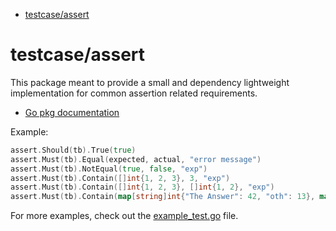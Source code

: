 <!-- START doctoc generated TOC please keep comment here to allow auto update -->
<!-- DON'T EDIT THIS SECTION, INSTEAD RE-RUN doctoc TO UPDATE -->

- [testcase/assert](#testcaseassert)

<!-- END doctoc generated TOC please keep comment here to allow auto update -->

# testcase/assert

This package meant to provide a small and dependency lightweight implementation for common assertion related
requirements.

- [Go pkg documentation](https://pkg.go.dev/go.llib.dev/testcase/assert)

Example:

```go
assert.Should(tb).True(true)
assert.Must(tb).Equal(expected, actual, "error message")
assert.Must(tb).NotEqual(true, false, "exp")
assert.Must(tb).Contain([]int{1, 2, 3}, 3, "exp")
assert.Must(tb).Contain([]int{1, 2, 3}, []int{1, 2}, "exp")
assert.Must(tb).Contain(map[string]int{"The Answer": 42, "oth": 13}, map[string]int{"The Answer": 42}, "exp")
```

For more examples, check out the [example_test.go](./example_test.go) file.